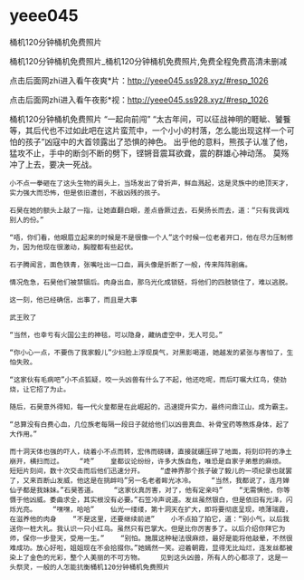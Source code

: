 # yeee045
桶机120分钟桶机免费照片

桶机120分钟桶机免费照片_桶机120分钟桶机免费照片,免费全程免费高清未删减

点击后面网zhi进入看午夜爽*片：http://yeee045.ss928.xyz/#resp_1026

点击后面网zhi进入看午夜影*视：http://yeee045.ss928.xyz/#resp_1026

桶机120分钟桶机免费照片    “一起向前闯”    “太古年间，可以征战神明的睚眦、饕餮等，其后代也不过如此吧在这片蛮荒中，一个小小的村落，怎么能出现这样一个可怕的孩子”凶寇中的大首领露出了恐惧的神色。    出乎他的意料，熊孩子认准了他，猛攻不止，手中的断剑不断的劈下，铿锵音震耳欲聋，震的群雄心神动荡。    莫殇冲了上去，要决一死战。

    小不点一拳砸在了这头生物的肩头上，当场发出了骨折声，鲜血溅起，这是灵族中的绝顶天才，实力强大而恐怖，但是依旧遭创，不敌凶残的孩子。

    石昊在她的额头上敲了一指，让她直翻白眼，差点昏厥过去，石昊扬长而去，道：“只有我调戏别人的份。”

    “唔，你们看，他眼眉立起来的时候是不是很像一个人”这个时候一位老者开口，他在尽力压制修为，因为他现在很激动，胸膛都有些起伏。

    石子腾闻言，面色铁青，张嘴吐出一口血，肩头像是折断了一般，传来阵阵剧痛。

    情况危急，石昊他们被禁锢后。肉身出血，那乌光化成锁链，将他们的四肢锁住了，难以逃脱。

    这一刻，他已经确信，出事了，而且是大事

    武王败了

    “当然，也幸亏有火国公主的神毯，可以隐身，藏纳虚空中，无人可见。”

    “你小心一点，不要伤了我家毅儿”少妇脸上浮现戾气，对黑影喝道，她越发的紧张与害怕了，生怕失败。

    “这家伙有毛病吧”小不点狐疑，咬一头凶兽有什么了不起，他还吃呢，而后叮嘱大红鸟，使劲烧，让它招了为止。

    随后，石昊意外得知，每一代火皇都是在此崛起的，迅速提升实力，最终问鼎江山，成为霸主。

    “总算没有白费心血，几位族老每隔一段日子就给他们以凶兽真血、补骨宝药等熬炼身体，起了大作用。”

    而十洞天体也强的吓人，绕着小不点而转，宏伟而磅礴，直接就碾压碎了地面，将刻印符的净土崩开，横扫而过。    “咚”    皇都议论纷纷，许多大族自危，唯恐是自家子弟惹的麻烦。    短短片刻间，数十次交击而后他们迅速分开。    “虚神界那个孩子破了毅儿的一项纪录也就罢了，又来百断山发威，他这是在挑衅吗”另一名老者眸光冰冷。    “当然，我都说了，连月婵仙子都是我妹妹。”石昊答道。    “这家伙真厉害，对了，他有定亲吗”    “无需惧他，你等慑于他凶威。委曲求全，其实根没有必要。”石笠冷声说道。发丝虽然银白，但是依旧有光泽，闪烁光亮。    “嘿嘿，哈哈”    仙光一缕缕，第十洞天在扩大，即将要彻底呈现，喷薄瑞霞，在滋养他的肉身    “不是这里，还要继续前进”    小不点拍了拍它，道：“别小气，以后我送你一桩大礼。我认识一只小红鸟。虽然只有巴掌大。但是比你厉害多了。以后介绍你拜它为师，保你一步登天，受用一生。”    “别怕。施展这种秘法很麻烦，最好是能将他敲晕，不然很难成功。放心好啦，姐姐现在不会拾掇你。”她嫣然一笑。迎着朝霞，显得无比灿烂，连发丝都被染上了金色的光彩，整个人美丽的不可方物。    见到这头凶兽，所有人的心都凉了，这是一头祭灵，一般的人怎能抗衡桶机120分钟桶机免费照片
